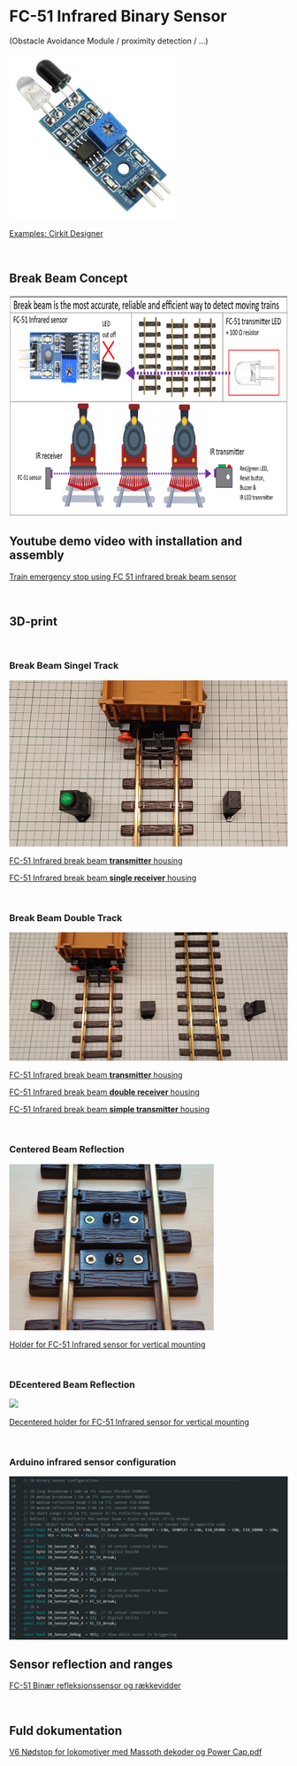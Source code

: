 # FC-51 Infrared Binary Sensor 
(Obstacle Avoidance Module / proximity detection / ...)

<img src="https://github.com/MTD2A/FC-51/blob/main/image/Infrared-Obstacle-Avoidance-Sensor-Module-FC-51.png" width="300" height="300">

[Examples: Cirkit Designer](https://docs.cirkitdesigner.com/component/17602446-c38c-d62e-3c59-d687e345d3aa)

<br/>

## Break Beam Concept

<img src="https://github.com/MTD2A/FC-51/blob/main/image/Break%20Beam%20concept.png" height="400">

<br/>

## Youtube demo video with installation and assembly

[Train emergency stop using FC 51 infrared break beam sensor](https://youtu.be/YnpsHkMFR_c)

<br/>

## 3D-print

<br/>

### Break Beam Singel Track

<img src="https://github.com/MTD2A/FC-51/blob/main/image/FC-51%20single%20receiver%20and%20transmitter.jpg" height="300">

[FC-51 Infrared break beam **transmitter** housing](https://www.thingiverse.com/thing:6818774)

[FC-51 Infrared break beam **single receiver** housing](https://www.thingiverse.com/thing:6806684)

<br/>

### Break Beam Double Track

<img src="https://github.com/MTD2A/FC-51/blob/main/image/FC-51%20double%20receiver%20and%20transmitter.jpg">

[FC-51 Infrared break beam **transmitter** housing](https://www.thingiverse.com/thing:6818774)

[FC-51 Infrared break beam **double receiver** housing](https://www.thingiverse.com/thing:6806054)

[FC-51 Infrared break beam **simple transmitter** housing](https://www.thingiverse.com/thing:6818783)

<br/>

### Centered Beam Reflection

<img src="https://github.com/MTD2A/FC-51/blob/main/image/Train%20track%20holder%20with%20FC-51%20mounted%20on%20track%202.png" height="300">

[Holder for FC-51 Infrared sensor for vertical mounting](https://www.thingiverse.com/thing:6805617)

<br/>

### DEcentered Beam Reflection

<img src="https://github.com/MTD2A/FC-51/blob/main/image/Train%20track%20decentered%20holder%20with%20FC-51%20mounted%20on%20track%202.png" height="300">

[Decentered holder for FC-51 Infrared sensor for vertical mounting](https://www.thingiverse.com/thing:6775046)

<br/>

### Arduino infrared sensor configuration

<img src="https://github.com/MTD2A/FC-51/blob/main/image/Arduino-Sensor-Configuration.png">

<br/>

## Sensor reflection and ranges

[FC-51 Binær refleksionssensor og rækkevidder](https://github.com/MTD2A/FC-51/blob/main/doc/FC-51%20infrar%C3%B8d%20bin%C3%A6r%20refleksionssensor%20og%20r%C3%A6kkevidder.pdf)

<br/>

## Fuld dokumentation

[V6 Nødstop for lokomotiver med Massoth dekoder og Power Cap.pdf](https://github.com/MTD2A/Train_Emergency_Stop/blob/main/doc/V6%20N%C3%B8dstop%20for%20lokomotiver%20med%20Massoth%20dekoder%20og%20Power%20Cap.pdf)


